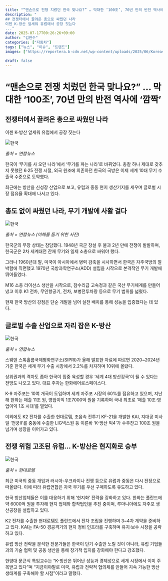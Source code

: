 ```yaml
---
title: "“맨손으로 전쟁 치렀던 한국 맞나요?” … 막대한 ‘100조’, 70년 만의 반전 역사에 ‘깜짝’"
description: "
## 전쟁터에서 끌려온 총으로 싸웠던 나라
이젠 K-방산 앞세워 유럽에서 공장 짓는다
..."
date: 2025-07-17T00:26:26+09:00
author: "김한수"
categories: ["자동차"]
tags: ["뉴스", "이슈", "트렌드"]
images: ["https://reportera.b-cdn.net/wp-content/uploads/2025/06/Koreas-defense-powerhouse-1024x576.jpg"]

draft: false
---
```


# “맨손으로 전쟁 치렀던 한국 맞나요?” … 막대한 ‘100조’, 70년 만의 반전 역사에 ‘깜짝’


## 전쟁터에서 끌려온 총으로 싸웠던 나라
이젠 K-방산 앞세워 유럽에서 공장 짓는다


![한국](https://reportera.b-cdn.net/wp-content/uploads/2025/06/Koreas-defense-powerhouse-1024x576.jpg)

*출처 = 연합뉴스*

한국이 ‘무기를 사 오던 나라’에서 ‘무기를 파는 나라’로 바뀌었다. 총칼 하나 제대로 갖추지 못했던 6·25 전쟁 시절, 외국 원조에 의존하던 한국의 국방은 이제 세계 10대 무기 수출국 수준으로 도약했다.

최근에는 방산을 신성장 산업으로 보고, 유럽과 중동 현지 생산기지를 세우며 글로벌 시장 점유율 확대에 나서고 있다.


## 총도 없이 싸웠던 나라, 무기 개발에 사활 걸다


![한국](https://reportera.b-cdn.net/wp-content/uploads/2025/06/방산-1-1024x672.jpg)

*출처 = 연합뉴스 (이해를 돕기 위한 사진)*

한국군의 무장 상태는 참담했다. 1948년 국군 창설 후 불과 2년 만에 전쟁이 발발하며, 한국군은 2차 세계대전 잔재 무기와 일제 소총으로 싸워야 했다.

그러나 1960년대 말, 미국이 아시아에서 병력 감축을 시사하면서 한국은 자주국방의 절박함에 직면했고 1970년 국방과학연구소(ADD) 설립을 시작으로 본격적인 무기 개발에 뛰어들었다.

M16 소총 라이선스 생산을 시작으로, 참수리급 고속정과 같은 국산 무기체계를 만들어냈고 이후 K1 전차, 무인항공기, 전차, 보병전투차량 등으로 무기 범위를 넓혔다.

현재 한국 방산의 강점은 단순 개발을 넘어 실전 배치를 통해 성능을 입증했다는 데 있다.


## 글로벌 수출 산업으로 자리 잡은 K-방산


![한국](https://reportera.b-cdn.net/wp-content/uploads/2025/06/방산-1024x576.jpg)

*출처 = 연합뉴스*

스웨덴 스톡홀름국제평화연구소(SIPRI)가 올해 발표한 자료에 따르면 2020~2024년 기준 한국은 세계 무기 수출 시장에서 2.2%를 차지하며 10위에 올랐다.

상위권과의 격차도 좁아 한국이 집중 육성할 경우 ‘세계 4대 방산강국’이 될 수 있다는 전망도 나오고 있다. 대표 주자는 한화에어로스페이스다.

K-9 자주포는 10여 개국이 도입하며 세계 자주포 시장의 60%를 점유하고 있으며, 지난해 한화는 매출 11조 원, 영업이익 1조7000억 원을 기록하며 국내 최초로 ‘매출 10조·영업이익 1조 시대’를 열었다.

이외에도 K2 전차를 수출한 현대로템, 초음속 전투기 KF-21을 개발한 KAI, 지대공 미사일 ‘천궁Ⅱ’를 중동에 수출한 LIG넥스원 등 이른바 ‘K-방산 빅4’가 수주잔고 100조 원을 넘기며 성장을 이어가고 있다.


## 전쟁 위험 고조된 유럽… K-방산은 현지화로 승부


![한국](https://reportera.b-cdn.net/wp-content/uploads/2025/06/K2-1024x682.jpg)

*출처 = 현대로템*

최근 미국의 중동 개입과 러시아-우크라이나 전쟁 등으로 유럽과 중동은 다시 전장으로 떠올랐다. 이에 따라 유럽연합은 자국 무기를 우선 구매하도록 유도하고 있다.

한국 방산업체들은 이를 대응하기 위해 ‘현지화’ 전략을 강화하고 있다. 한화는 폴란드에 약 6000억 원을 투자해 현지 업체와 합작법인을 추진 중이며, 루마니아에도 자주포 생산공장을 설립하고 있다.

K2 전차를 수출한 현대로템도 폴란드에서 전차 조립을 진행하며 3~4차 계약을 준비하고 있다. KAI는 FA-50 경공격기의 현지 정비 인프라를 구축하며 유지·보수 시장을 공략하고 있다.

유럽 방산 전략을 분석한 전문가들은 한국이 단기 수출만 노릴 것이 아니라, 유럽 기업들과의 기술 협력 및 공동 생산을 통해 장기적 입지를 강화해야 한다고 강조했다.

한양대 문근식 특임교수는 “K-방산은 뛰어난 성능과 경제성으로 세계 시장에서 이미 주목받고 있다”며 “지금이야말로 미국, 유럽과 전략적 협의체를 만들어 지속 가능한 방산 생태계를 구축해야 할 시점”이라고 말했다.
